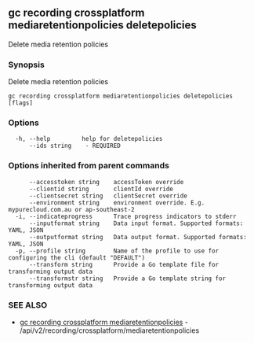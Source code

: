 ## gc recording crossplatform mediaretentionpolicies deletepolicies

Delete media retention policies

### Synopsis

Delete media retention policies

```
gc recording crossplatform mediaretentionpolicies deletepolicies [flags]
```

### Options

```
  -h, --help         help for deletepolicies
      --ids string    - REQUIRED
```

### Options inherited from parent commands

```
      --accesstoken string    accessToken override
      --clientid string       clientId override
      --clientsecret string   clientSecret override
      --environment string    environment override. E.g. mypurecloud.com.au or ap-southeast-2
  -i, --indicateprogress      Trace progress indicators to stderr
      --inputformat string    Data input format. Supported formats: YAML, JSON
      --outputformat string   Data output format. Supported formats: YAML, JSON
  -p, --profile string        Name of the profile to use for configuring the cli (default "DEFAULT")
      --transform string      Provide a Go template file for transforming output data
      --transformstr string   Provide a Go template string for transforming output data
```

### SEE ALSO

* [gc recording crossplatform mediaretentionpolicies](gc_recording_crossplatform_mediaretentionpolicies.html)	 - /api/v2/recording/crossplatform/mediaretentionpolicies



